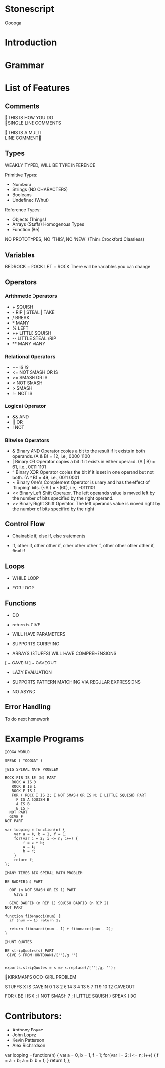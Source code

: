 # Stonescript
Ooooga

<!--  Logo will go here -->

<!-- Due by next time:
* Solidfy all features to have grammar ready
-->

# Introduction

# Grammar

# List of Features

## Comments
 🦖THIS IS HOW YOU DO <br/>
 🦖SINGLE LINE COMMENTS

🦕THIS IS A MULTI <br/>
LINE COMMENT🦕

## Types

WEAKLY TYPED, WILL BE TYPE INFERENCE

Primitive Types:
* Numbers 
* Strings (NO CHARACTERS)
* Booleans
* Undefined (Whut)


Reference Types:
* Objects (Things)
* Arrays (Stuffs) Homogenous Types
* Function (Be)

NO PROTOTYPES, NO 'THIS', NO 'NEW' (Think Crockford Classless)

## Variables 

BEDROCK = ROCK
LET = ROCK
There will be variables you can change 

## Operators
### Arithmetic Operators
* \+ SQUISH
* \- RIP | STEAL | TAKE
* \/ BREAK 
* \* MANY
* % LEFT
* ++ LITTLE SQUISH
* -- LITTLE STEAL /RIP
* ** MANY MANY

### Relational Operators
* == IS IS
* <= NOT SMASH OR IS
* \>= SMASH OR IS
* < NOT SMASH
* \> SMASH
* != NOT IS

### Logical Operator
* && AND
* || OR
* ! NOT

### Bitwise Operators
* &	Binary AND Operator copies a bit to the result if it exists in both operands.	(A & B) = 12, i.e., 0000 1100
* |	Binary OR Operator copies a bit if it exists in either operand.	(A | B) = 61, i.e., 0011 1101
* ^	Binary XOR Operator copies the bit if it is set in one operand but not both.	(A ^ B) = 49, i.e., 0011 0001
* ~	Binary One's Complement Operator is unary and has the effect of 'flipping' bits.	(~A ) = ~(60), i.e,. -0111101
* <<	Binary Left Shift Operator. The left operands value is moved left by the number of bits specified by the right operand.	
* \>\>	Binary Right Shift Operator. The left operands value is moved right by the number of bits specified by the right 


## Control Flow

* Chainable if, else if, else statements

* If, other if, other other if, other other other if, other other other other if, final if.

## Loops
* WHILE LOOP

* FOR LOOP

## Functions

* DO
* return is GIVE

* WILL HAVE PARAMETERS

* SUPPORTS CURRYING

* ARRAYS (STUFFS) WILL HAVE COMPREHENSIONS

[ = CAVEIN
] = CAVEOUT

* LAZY EVALUATION

* SUPPORTS PATTERN MATCHING VIA REGULAR EXPRESSIONS

* NO ASYNC

## Error Handling
To do next homework

# Example Programs

```
🦖OOGA WORLD 

SPEAK ( "OOOGA" )
```

```
🦖BIG SPIRAL MATH PROBLEM 

ROCK FIB IS BE (N) PART
   ROCK A IS 0
   ROCK B IS 1
   ROCK F IS 1
   FOR ( ROCK I IS 2; I NOT SMASH OR IS N; I LITTLE SQUISH) PART
     F IS A SQUISH B
     A IS B
     B IS F
  NOT PART
  GIVE F
NOT PART

```

```
var looping = function(n) {
    var a = 0, b = 1, f = 1;
    for(var i = 2; i <= n; i++) {
        f = a + b;
        a = b;
        b = f;
    }
    return f;
};
```

```
🦖MANY TIMES BIG SPIRAL MATH PROBLEM

BE BADFIB(n) PART

  OOF (n NOT SMASH OR IS 1) PART
    GIVE 1
    
  GIVE BADFIB (n RIP 1) SQUISH BADFIB (n RIP 2)
NOT PART
```

```
function fibonacci(num) {
  if (num <= 1) return 1;

  return fibonacci(num - 1) + fibonacci(num - 2);
}
```

```
🦖HUNT QUOTES

BE stripQuotes(s) PART
 GIVE S FROM HUNTDOWN(/['"]/g '')
 
```
```
exports.stripQuotes = s => s.replace(/['"]/g, '');
```

🦖KIRKMAN'S OOO-GIRL PROBLEM

STUFFS X IS CAVEIN 0 1 8 2 6 14 3 4 13 5 7 11 9 10 12 CAVEOUT

FOR ( BE I IS 0 ; I NOT SMASH 7 ; I LITTLE SQUISH )
SPEAK ( DO  



# Contributors:
* Anthony Boyac 
* John Lopez
* Kevin Patterson
* Alex Richardson


var looping = function(n) {
    var a = 0, b = 1, f = 1;
    for(var i = 2; i <= n; i++) {
        f = a + b;
        a = b;
        b = f;
    }
    return f;
};
